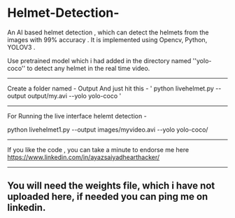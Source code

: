 # Helmet-Detection-

An AI based helmet detection , which can detect the helmets from the images with 99% accuracy . It is implemented using Opencv, Python, YOLOV3 .


Use pretrained model which i had added in the directory named ''yolo-coco'' to detect any helmet in the real time video.

------------

Create a folder named - Output
And just hit this - ' python livehelmet.py --output output/my.avi --yolo yolo-coco '

-----------

For Running the live interface helemt detection -

python livehelmet1.py --output images/myvideo.avi --yolo yolo-coco/

------------


If you like the code , you can take a minute to endorse me here
https://www.linkedin.com/in/ayazsaiyadhearthacker/

-------------------------
You will need the weights file, which i have not uploaded here, if needed you can ping me on linkedin.
-------------------------
